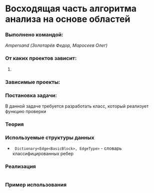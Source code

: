 # Восходящая часть алгоритма анализа на основе областей

### Выполнено командой:
*Ampersand (Золотарёв Федор, Маросеев Олег)*

### От каких проектов зависит:
1. 

### Зависимые проекты:


### Постановка задачи:
В данной задаче требуется разработать класс, который реализует функцию проверки 

### Теория

### Используемые структуры данных
- ` Dictionary<Edge<BasicBlock>, EdgeType>` - словарь классифицированных ребер

### Реализация

```cs

```

### Пример использования

```cs

```
